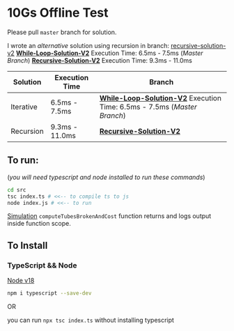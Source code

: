 # 10Gs Offline Test

Please pull `master` branch for solution.

I wrote an _alternative_ solution using recursion in branch: [recursive-solution-v2](https://github.com/colinwilliams91/10gs-offline-test/tree/recursive-solution-v2)
**[While-Loop-Solution-V2](https://github.com/colinwilliams91/10gs-offline-test)** Execution Time: 6.5ms - 7.5ms (_Master Branch_)
**[Recursive-Solution-V2](https://github.com/colinwilliams91/10gs-offline-test/tree/recursive-solution-v2)** Execution Time: 9.3ms - 11.0ms

| Solution  | Execution Time | Branch |
| --------- | -------------- | ------ |
| Iterative | 6.5ms - 7.5ms  | **[While-Loop-Solution-V2](https://github.com/colinwilliams91/10gs-offline-test)** Execution Time: 6.5ms - 7.5ms (_Master Branch_) |
| Recursion | 9.3ms - 11.0ms | **[Recursive-Solution-V2](https://github.com/colinwilliams91/10gs-offline-test/tree/recursive-solution-v2)** |

## To run:

(_you will need typescript and node installed to run these commands_)

```sh
cd src
tsc index.ts # <<-- to compile ts to js
node index.js # <<-- to run
```

[Simulation](https://github.com/colinwilliams91/10gs-offline-test/blob/master/src/index.ts) `computeTubesBrokenAndCost` function returns and logs output inside function scope.

## To Install
### TypeScript && Node

[Node v18](https://nodejs.dev/en/download/)

```sh
npm i typescript --save-dev
```

OR

you can run `npx tsc index.ts` without installing typescript

